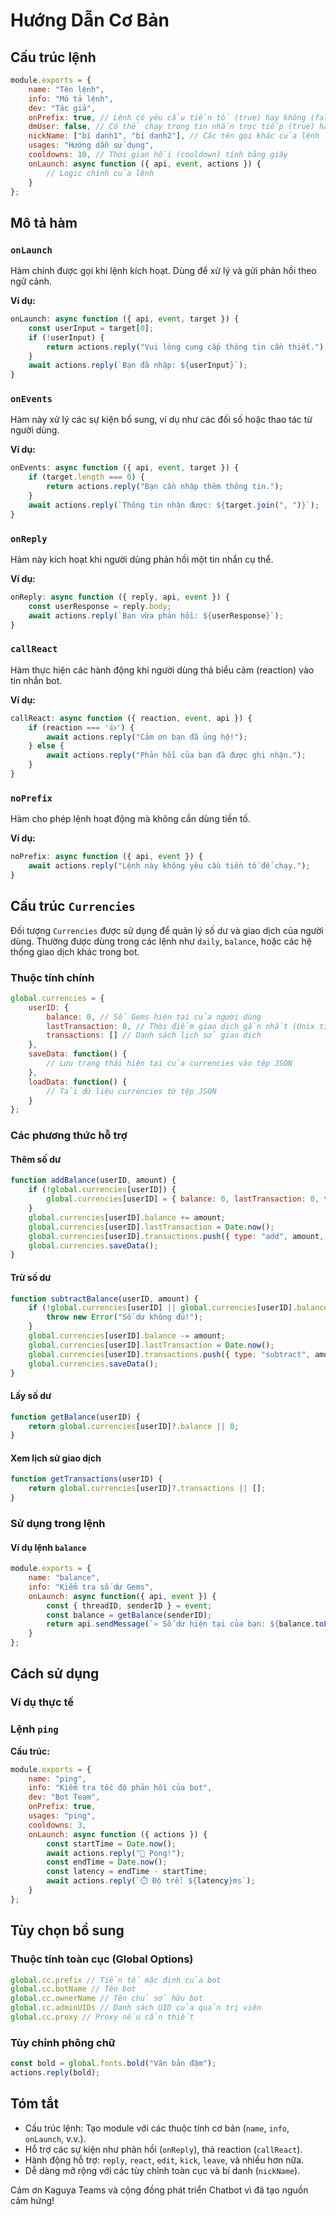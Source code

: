 # Hướng Dẫn Cơ Bản

## Cấu trúc lệnh

```javascript
module.exports = {
    name: "Tên lệnh",
    info: "Mô tả lệnh",
    dev: "Tác giả",
    onPrefix: true, // Lệnh có yêu cầu tiền tố (true) hay không (false)
    dmUser: false, // Có thể chạy trong tin nhắn trực tiếp (true) hay không (false)
    nickName: ["bí danh1", "bí danh2"], // Các tên gọi khác của lệnh
    usages: "Hướng dẫn sử dụng",
    cooldowns: 10, // Thời gian hồi (cooldown) tính bằng giây
    onLaunch: async function ({ api, event, actions }) {
        // Logic chính của lệnh
    }
};
```
## Mô tả hàm

### `onLaunch`
Hàm chính được gọi khi lệnh kích hoạt. Dùng để xử lý và gửi phản hồi theo ngữ cảnh.

**Ví dụ:**
```javascript
onLaunch: async function ({ api, event, target }) {
    const userInput = target[0];
    if (!userInput) {
        return actions.reply("Vui lòng cung cấp thông tin cần thiết.");
    }
    await actions.reply(`Bạn đã nhập: ${userInput}`);
}
```

### `onEvents`
Hàm này xử lý các sự kiện bổ sung, ví dụ như các đối số hoặc thao tác từ người dùng.

**Ví dụ:**
```javascript
onEvents: async function ({ api, event, target }) {
    if (target.length === 0) {
        return actions.reply("Bạn cần nhập thêm thông tin.");
    }
    await actions.reply(`Thông tin nhận được: ${target.join(", ")}`);
}
```

### `onReply`
Hàm này kích hoạt khi người dùng phản hồi một tin nhắn cụ thể. 

**Ví dụ:**
```javascript
onReply: async function ({ reply, api, event }) {
    const userResponse = reply.body;
    await actions.reply(`Bạn vừa phản hồi: ${userResponse}`);
}
```

### `callReact`
Hàm thực hiện các hành động khi người dùng thả biểu cảm (reaction) vào tin nhắn bot.

**Ví dụ:**
```javascript
callReact: async function ({ reaction, event, api }) {
    if (reaction === '👍') {
        await actions.reply("Cảm ơn bạn đã ủng hộ!");
    } else {
        await actions.reply("Phản hồi của bạn đã được ghi nhận.");
    }
}
```

### `noPrefix`
Hàm cho phép lệnh hoạt động mà không cần dùng tiền tố.

**Ví dụ:**
```javascript
noPrefix: async function ({ api, event }) {
    await actions.reply("Lệnh này không yêu cầu tiền tố để chạy.");
}
```

## **Cấu trúc `Currencies`**

Đối tượng `Currencies` được sử dụng để quản lý số dư và giao dịch của người dùng. Thường được dùng trong các lệnh như `daily`, `balance`, hoặc các hệ thống giao dịch khác trong bot.

### **Thuộc tính chính**

```javascript
global.currencies = {
    userID: {
        balance: 0, // Số Gems hiện tại của người dùng
        lastTransaction: 0, // Thời điểm giao dịch gần nhất (Unix timestamp)
        transactions: [] // Danh sách lịch sử giao dịch
    },
    saveData: function() {
        // Lưu trạng thái hiện tại của currencies vào tệp JSON
    },
    loadData: function() {
        // Tải dữ liệu currencies từ tệp JSON
    }
};
```

### **Các phương thức hỗ trợ**

#### **Thêm số dư**
```javascript
function addBalance(userID, amount) {
    if (!global.currencies[userID]) {
        global.currencies[userID] = { balance: 0, lastTransaction: 0, transactions: [] };
    }
    global.currencies[userID].balance += amount;
    global.currencies[userID].lastTransaction = Date.now();
    global.currencies[userID].transactions.push({ type: "add", amount, timestamp: Date.now() });
    global.currencies.saveData();
}
```

#### **Trừ số dư**
```javascript
function subtractBalance(userID, amount) {
    if (!global.currencies[userID] || global.currencies[userID].balance < amount) {
        throw new Error("Số dư không đủ!");
    }
    global.currencies[userID].balance -= amount;
    global.currencies[userID].lastTransaction = Date.now();
    global.currencies[userID].transactions.push({ type: "subtract", amount, timestamp: Date.now() });
    global.currencies.saveData();
}
```

#### **Lấy số dư**
```javascript
function getBalance(userID) {
    return global.currencies[userID]?.balance || 0;
}
```

#### **Xem lịch sử giao dịch**
```javascript
function getTransactions(userID) {
    return global.currencies[userID]?.transactions || [];
}
```

### **Sử dụng trong lệnh**
#### **Ví dụ lệnh `balance`**
```javascript
module.exports = {
    name: "balance",
    info: "Kiểm tra số dư Gems",
    onLaunch: async function({ api, event }) {
        const { threadID, senderID } = event;
        const balance = getBalance(senderID);
        return api.sendMessage(`» Số dư hiện tại của bạn: ${balance.toLocaleString('vi-VN')} Gems.`, threadID);
    }
};
```

## Cách sử dụng

### Ví dụ thực tế

### Lệnh `ping`
**Cấu trúc:**
```javascript
module.exports = {
    name: "ping",
    info: "Kiểm tra tốc độ phản hồi của bot",
    dev: "Bot Team",
    onPrefix: true,
    usages: "ping",
    cooldowns: 3,
    onLaunch: async function ({ actions }) {
        const startTime = Date.now();
        await actions.reply("🏓 Pong!");
        const endTime = Date.now();
        const latency = endTime - startTime;
        await actions.reply(`⏱️ Độ trễ: ${latency}ms`);
    }
};
```

## Tùy chọn bổ sung

### Thuộc tính toàn cục (Global Options)
```javascript
global.cc.prefix // Tiền tố mặc định của bot
global.cc.botName // Tên bot
global.cc.ownerName // Tên chủ sở hữu bot
global.cc.adminUIDs // Danh sách UID của quản trị viên
global.cc.proxy // Proxy nếu cần thiết
```

### Tùy chỉnh phông chữ
```javascript
const bold = global.fonts.bold("Văn bản đậm");
actions.reply(bold);
```

## Tóm tắt
- Cấu trúc lệnh: Tạo module với các thuộc tính cơ bản (`name`, `info`, `onLaunch`, v.v.).
- Hỗ trợ các sự kiện như phản hồi (`onReply`), thả reaction (`callReact`).
- Hành động hỗ trợ: `reply`, `react`, `edit`, `kick`, `leave`, và nhiều hơn nữa.
- Dễ dàng mở rộng với các tùy chỉnh toàn cục và bí danh (`nickName`).

Cảm ơn Kaguya Teams và cộng đồng phát triển Chatbot vì đã tạo nguồn cảm hứng!
